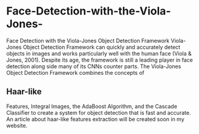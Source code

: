 # Face-Detection-with-the-Viola-Jones-
Face Detection with the Viola-Jones Object Detection Framework 
Viola-Jones Object Detection Framework can quickly and accurately detect objects in images and works particularly well with the human face (Viola & Jones, 2001). Despite its age, the framework is still a leading player in face detection along side many of its CNNs counter parts. The Viola-Jones Object Detection Framework combines the concepts of <h2>Haar-like</h2> Features, Integral Images, the AdaBoost Algorithm, and the Cascade Classifier to create a system for object detection that is fast and accurate. 
An article about haar-like features extraction will be created soon in my website.
